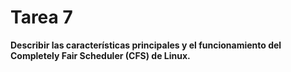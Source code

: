 # Tarea 7

**Describir las características principales y el funcionamiento del Completely Fair Scheduler (CFS) de Linux.**

